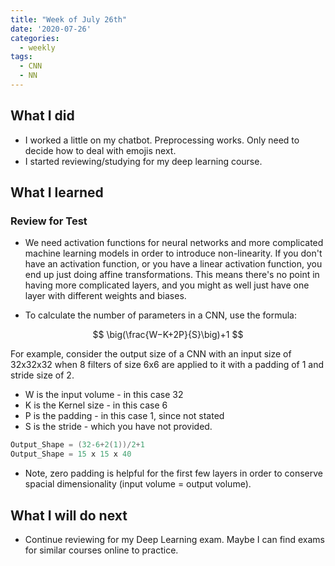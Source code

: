 ```yaml
---
title: "Week of July 26th"
date: '2020-07-26'
categories:
  - weekly
tags:
  - CNN
  - NN
---
```


## What I did

- I worked a little on my chatbot. Preprocessing works. Only need to decide how to deal with emojis next.
- I started reviewing/studying for my deep learning course. 

## What I learned

### Review for Test

- We need activation functions for neural networks and more complicated machine learning models in order to introduce non-linearity. If you don't have an activation function, or you have a linear activation function, you end up just doing affine transformations. This means there's no point in having more complicated layers, and you might as well just have one layer with different weights and biases.

- To calculate the number of parameters in a CNN, use the formula:

$$
\big(\frac{W−K+2P}{S}\big)+1
$$

For example, consider the output size of a CNN with an input size of 32x32x32 when 8 filters of size 6x6 are applied to it with a padding
of 1 and stride size of 2.

- W is the input volume - in this case 32
- K is the Kernel size - in this case 6
- P is the padding - in this case 1, since not stated
- S is the stride - which you have not provided.

```java
Output_Shape = (32-6+2(1))/2+1
Output_Shape = 15 x 15 x 40
```

- Note, zero padding is helpful for the first few layers in order to conserve spacial dimensionality (input volume = output volume).

## What I will do next

- Continue reviewing for my Deep Learning exam. Maybe I can find exams for similar courses online to practice.

